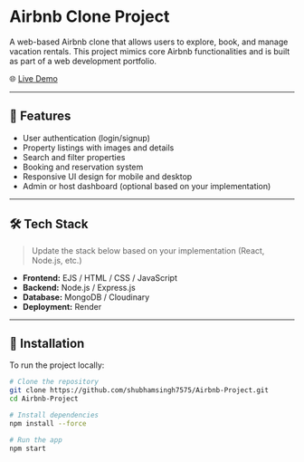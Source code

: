 # Airbnb Clone Project

A web-based Airbnb clone that allows users to explore, book, and manage vacation rentals. This project mimics core Airbnb functionalities and is built as part of a web development portfolio.

🌐 [Live Demo](https://airbnb-project-kk8b.onrender.com)

---

## 🚀 Features

- User authentication (login/signup)
- Property listings with images and details
- Search and filter properties
- Booking and reservation system
- Responsive UI design for mobile and desktop
- Admin or host dashboard (optional based on your implementation)

---

## 🛠️ Tech Stack

> Update the stack below based on your implementation (React, Node.js, etc.)

- **Frontend:** EJS / HTML / CSS / JavaScript
- **Backend:** Node.js / Express.js
- **Database:** MongoDB / Cloudinary
- **Deployment:** Render

---

## 🔧 Installation

To run the project locally:

```bash
# Clone the repository
git clone https://github.com/shubhamsingh7575/Airbnb-Project.git
cd Airbnb-Project

# Install dependencies
npm install --force

# Run the app
npm start
